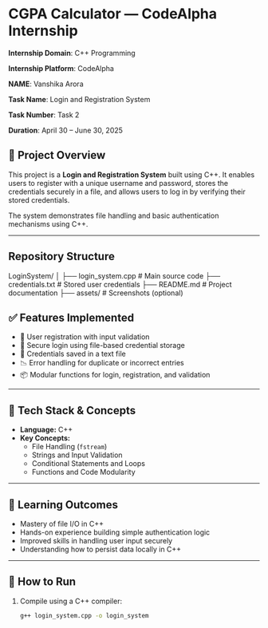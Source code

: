 
# CGPA Calculator — CodeAlpha Internship

**Internship Domain**: C++ Programming


**Internship Platform**: CodeAlpha 

**NAME**: Vanshika Arora

**Task Name**: Login and Registration System  

**Task Number**: Task 2

**Duration**: April 30 – June 30, 2025

## 📌 Project Overview
This project is a **Login and Registration System** built using C++. It enables users to register with a unique username and password, stores the credentials securely in a file, and allows users to log in by verifying their stored credentials.

The system demonstrates file handling and basic authentication mechanisms using C++.

---

## Repository Structure

LoginSystem/
│
├── login_system.cpp         # Main source code
├── credentials.txt          # Stored user credentials
├── README.md                # Project documentation
├── assets/                  # Screenshots (optional)


## ✅ Features Implemented

- 📝 User registration with input validation  
- 🔐 Secure login using file-based credential storage  
- 📁 Credentials saved in a text file  
- 📉 Error handling for duplicate or incorrect entries  
- 📦 Modular functions for login, registration, and validation  

---

## 🔧 Tech Stack & Concepts

- **Language:** C++  
- **Key Concepts:**  
  - File Handling (`fstream`)  
  - Strings and Input Validation  
  - Conditional Statements and Loops  
  - Functions and Code Modularity  

---

## 🧠 Learning Outcomes

- Mastery of file I/O in C++  
- Hands-on experience building simple authentication logic  
- Improved skills in handling user input securely  
- Understanding how to persist data locally in C++

---

## 📝 How to Run

1. Compile using a C++ compiler:
   ```bash
   g++ login_system.cpp -o login_system
